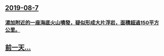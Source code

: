 ## [2019-08-7](/zh/news/2019/08/7/index.md)

### [湯加附近的一座海底火山噴發，疑似形成大片浮岩，面積超過150平方公里。 ](/zh/news/2019/08/7/湯加附近的一座海底火山噴發-疑似形成大片浮岩-面積超過150平方公里.md)
## [前一天...](/zh/news/2019/08/5/index.md)

